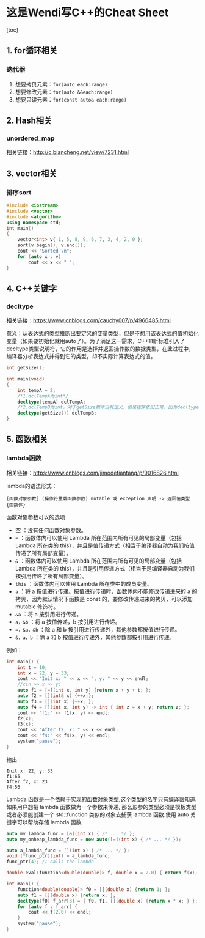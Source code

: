 # 这是Wendi写C++的Cheat Sheet

[toc]

## 1. for循环相关
### 迭代器

1. 想要拷贝元素：`for(auto each:range)`
2. 想要修改元素：`for(auto &&each:range)`
3. 想要只读元素：`for(const auto& each:range)`

## 2. Hash相关
### unordered_map
相关链接：http://c.biancheng.net/view/7231.html

## 3. vector相关
### 排序sort

```c++
#include <iostream>
#include <vector>
#include <algorithm>
using namespace std;
int main()
{
    vector<int> v{ 1, 5, 8, 9, 6, 7, 3, 4, 2, 0 };
    sort(v.begin(), v.end());
    cout << "Sorted \n";
    for (auto x : v)
        cout << x << " ";
}
```

## 4. C++关键字
### decltype
相关链接：https://www.cnblogs.com/cauchy007/p/4966485.html

意义：从表达式的类型推断出要定义的变量类型，但是不想用该表达式的值初始化变量（如果要初始化就用auto了）。为了满足这一需求，C++11新标准引入了decltype类型说明符，它的作用是选择并返回操作数的数据类型，在此过程中，编译器分析表达式并得到它的类型，却不实际计算表达式的值。

```c++
int getSize();

int main(void)
{
    int tempA = 2;
    /*1.dclTempA为int*/
    decltype(tempA) dclTempA;
    /*2.dclTempB为int，对于getSize根本没有定义，但是程序依旧正常，因为decltype只做分析，并不调用getSize，*/
    decltype(getSize()) dclTempB;
}
```

## 5. 函数相关
### lambda函数
相关链接：https://www.cnblogs.com/jimodetiantang/p/9016826.html

lambda的语法形式：
```
[函数对象参数] (操作符重载函数参数) mutable 或 exception 声明 -> 返回值类型 {函数体}
```

函数对象参数可以的选项
* 空 ：没有任何函数对象参数。
* `=` ：函数体内可以使用 Lambda 所在范围内所有可见的局部变量（包括 Lambda 所在类的 this），并且是值传递方式（相当于编译器自动为我们按值传递了所有局部变量）。
* `&` ：函数体内可以使用 Lambda 所在范围内所有可见的局部变量（包括 Lambda 所在类的 this），并且是引用传递方式（相当于是编译器自动为我们按引用传递了所有局部变量）。
* `this` ：函数体内可以使用 Lambda 所在类中的成员变量。
* `a` ：将 a 按值进行传递。按值进行传递时，函数体内不能修改传递进来的 a 的拷贝，因为默认情况下函数是 const 的，要修改传递进来的拷贝，可以添加 mutable 修饰符。
* `&a` ：将 a 按引用进行传递。
* `a，&b` ：将 a 按值传递，b 按引用进行传递。
* `=，&a，&b` ：除 a 和 b 按引用进行传递外，其他参数都按值进行传递。
* `&，a，b` ：除 a 和 b 按值进行传递外，其他参数都按引用进行传递。

例如：
```c++
int main() {
	int t = 10;
	int x = 22, y = 33;
	cout << "Init x: " << x << ", y: " << y << endl;
	//cin >> x >> y;
	auto f1 = [=](int x, int y) {return x + y + t; };
	auto f2 = [](int& x) {++x;};
	auto f3 = [](int x) {++x; };
	auto f4 = [](int x, int y) -> int { int z = x + y; return z; };
	cout << "f1:" << f1(x, y) << endl;
	f2(x);
	f3(x);
	cout << "After f2, x: " << x << endl;
	cout << "f4:" << f4(x, y) << endl;
	system("pause");
}
```
输出：
```
Init x: 22, y: 33
f1:65
After f2, x: 23
f4:56
```

Lambda 函数是一个依赖于实现的函数对象类型,这个类型的名字只有编译器知道. 如果用户想把 lambda 函数做为一个参数来传递, 那么形参的类型必须是模板类型或者必须能创建一个 std::function 类似的对象去捕获 lambda 函数.使用 auto 关键字可以帮助存储 lambda 函数,

```c++
auto my_lambda_func = [&](int x) { /* ... */ };
auto my_onheap_lambda_func = new auto([=](int x) { /* ... */ });

auto a_lambda_func = [](int x) { /* ... */ };
void (*func_ptr)(int) = a_lambda_func;
func_ptr(4); // calls the lambda
```

```c++
double eval(function<double(double)> f, double x = 2.0) { return f(x); };

int main() {
	function<double(double)> f0 = [](double x) {return 1; };
	auto f1 = [](double x) {return x; };
	decltype(f0) f_arr[3] = { f0, f1, [](double x) {return x * x; } };
	for (auto f : f_arr) {
		cout << f(2.0) << endl;
	}
	system("pause");
}
```